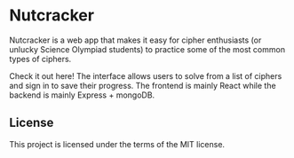 # Nutcracker

Nutcracker is a web app that makes it easy for cipher enthusiasts (or unlucky Science Olympiad students) to practice some of the most common types of ciphers. 

Check it out here! The interface allows users to solve from a list of ciphers and sign in to save their progress. The frontend is mainly React while the backend is mainly Express + mongoDB.

## License

This project is licensed under the terms of the MIT license.